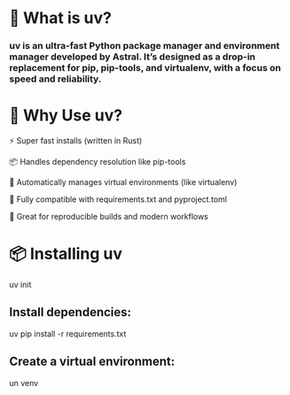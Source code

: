 # 🔧 What is uv?
### uv is an ultra-fast Python package manager and environment manager developed by Astral. It’s designed as a drop-in replacement for pip, pip-tools, and virtualenv, with a focus on speed and reliability.

# 🚀 Why Use uv?
⚡ Super fast installs (written in Rust)

📦 Handles dependency resolution like pip-tools

🌱 Automatically manages virtual environments (like virtualenv)

🔄 Fully compatible with requirements.txt and pyproject.toml

🧪 Great for reproducible builds and modern workflows

# 📦 Installing uv
 uv init
## Install dependencies:
uv pip install -r requirements.txt
## Create a virtual environment:
un venv
